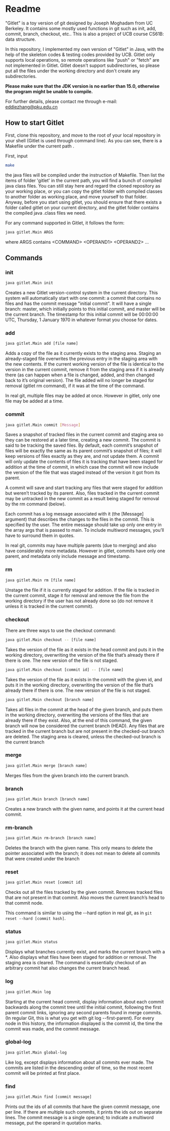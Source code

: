 # Readme

"Gitlet" is a toy version of git designed by Joseph Moghadam from UC Berkeley. It contains some mostly used functions in git
such as init, add, commit, branch, checkout, etc.. This is also a project of UCB course CS61B: data structure. 

In this repository, I implemented my own version of "Gitlet" in Java, with the help of the skeleton codes & testing codes provided by UCB. 
Gitlet only supports local operations, so remote operations like "push" or "fetch" are not implemented in Gitlet. 
Gitlet doesn't support subdirectories, so please put all the files under the working directory and don't create any subdirectories.

**Please make sure that the JDK version is no earlier than 15.0, otherwise the program might be unable to compile.**

For further details, please contact me through e-mail: eddiezhang@pku.edu.cn


## How to start Gitlet

First, clone this repository, and move to the root of your local repository in your shell (Gitlet is used through command line).
As you can see, there is a Makefile under the current path . 

First, input
```bash
make
```
the java files 
will be compiled under the instruction of Makefile. Then list the items of folder 'gitlet' in the current path, you will find a bunch of compiled java class files.
You can still stay here and regard the cloned repository as your working place, or you can copy the gitlet folder with compiled classes to 
another folder as working place, and move yourself to that folder. Anyway, before you start using gitlet, you should ensure
that there exists a folder called gitlet on your current directory, and the gitlet folder contains the compiled java .class files we need.

For any command supported in Gitlet, it follows the form:
```bash
java gitlet.Main ARGS  
```
where ARGS contains &lt;COMMAND&gt; &lt;OPERAND1&gt; &lt;OPERAND2&gt; ...


## Commands

### init


```bash
java gitlet.Main init
```

Creates a new Gitlet version-control system in the current directory. 
This system will automatically start with one commit: a commit that contains no files 
and has the commit message "initial commit". 
It will have a single branch: master, which initially points to this initial commit, 
and master will be the current branch. The timestamp for this initial commit will be 00:00:00 UTC,
Thursday, 1 January 1970 in whatever format you choose for dates. 


### add

```bash
java gitlet.Main add [file name]
```
Adds a copy of the file as it currently exists to the staging area. 
Staging an already-staged file overwrites the previous entry in the staging area with the new contents. 
If the current working version of the file is identical to the version in the current commit, remove it from the staging area if it is already there (as can happen when a file is changed, added, and then changed back to it’s original version). 
The file added will no longer be staged for removal (gitlet rm command), if it was at the time of the command.

In real git, multiple files may be added at once. However in gitlet, only one file may be added at a time.

### commit

```bash
java gitlet.Main commit [Message]
```

Saves a snapshot of tracked files in the current commit and staging area so they can be restored at a later time, 
creating a new commit. The commit is said to be tracking the saved files. 
By default, each commit’s snapshot of files will be exactly the same as its parent commit’s snapshot of files; 
it will keep versions of files exactly as they are, and not update them. A commit will only update the contents of files 
it is tracking that have been staged for addition at the time of commit, 
in which case the commit will now include the version of the file that was staged instead of the version it got from its parent. 

A commit will save and start tracking any files that were staged for addition but weren’t tracked by its parent. 
Also, files tracked in the current commit may be untracked in the new commit as a result being staged for removal by the rm command (below).

Each commit has a log message associated with it (the [Message] argument) 
that describes the changes to the files in the commit. This is specified by the user. 
The entire message should take up only one entry in the array args that is passed to main. 
To include multiword messages, you’ll have to surround them in quotes.



In real git, commits may have multiple parents (due to merging) and also have considerably more metadata. However in gitlet,
commits have only one parent, and metadata only include message and timestamp.


### rm

```bash
java gitlet.Main rm [file name]
```
Unstage the file if it is currently staged for addition. 
If the file is tracked in the current commit, stage it for removal and remove the file from the working directory 
if the user has not already done so (do not remove it unless it is tracked in the current commit).

### checkout

There are three ways to use the checkout command:

```bash 
java gitlet.Main checkout -- [file name]
```
Takes the version of the file as it exists in the head commit and puts it in the working directory, 
overwriting the version of the file that’s already there if there is one. 
The new version of the file is not staged.

```bash 
java gitlet.Main checkout [commit id] -- [file name]
```
Takes the version of the file as it exists in the commit with the given id, 
and puts it in the working directory, overwriting the version of the file that’s already there if there is one. The new version of the file is not staged.

```bash 
java gitlet.Main checkout [branch name]
```
Takes all files in the commit at the head of the given branch, 
and puts them in the working directory, overwriting the versions of the files that are already there if they exist. 
Also, at the end of this command, the given branch will now be considered the current branch (HEAD). 
Any files that are tracked in the current branch but are not present in the checked-out branch are deleted. 
The staging area is cleared, unless the checked-out branch is the current branch

### merge

```bash
java gitlet.Main merge [branch name]
```
Merges files from the given branch into the current branch.

### branch
```bash
java gitlet.Main branch [branch name]
```
Creates a new branch with the given name, and points it at the current head commit.


### rm-branch
```bash
java gitlet.Main rm-branch [branch name]
```
Deletes the branch with the given name. This only means to delete the pointer associated with the branch; 
it does not mean to delete all commits that were created under the branch


### reset

```bash
java gitlet.Main reset [commit id]
```
Checks out all the files tracked by the given commit. Removes tracked files that are not present in that commit. 
Also moves the current branch’s head to that commit node.

This command is similar to using the --hard option in real git, 
as in `git reset --hard [commit hash]`.

### status
```bash
java gitlet.Main status
```
Displays what branches currently exist, and marks the current branch with a *.
Also displays what files have been staged for addition or removal.
The staging area is cleared. The command is essentially checkout of an arbitrary commit 
hat also changes the current branch head.

### log

```bash
java gitlet.Main log
```
Starting at the current head commit, display information about each commit backwards along the commit tree until the
initial commit, following the first parent commit links, ignoring any second parents found in merge commits.
(In regular Git, this is what you get with git log --first-parent). For every node in this history, the information
displayed is the commit id, the time the commit was made, and the commit message.


### global-log
```bash
java gitlet.Main global-log
```
Like log, except displays information about all commits ever made.
The commits are listed in the descending order of time, so the most recent commit will be printed at first place.


### find 
```bash
java gitlet.Main find [commit message]
```
Prints out the ids of all commits that have the given commit message, one per line. 
If there are multiple such commits, it prints the ids out on separate lines. 
The commit message is a single operand; to indicate a multiword message, put the operand in quotation marks.





<!--- Maybe I should mention the beautiful graph in the spec, and explain the data structure --->
